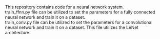 This repository contains code for a neural network system. <br>
train_ffnn.py file can be utilized to set the parameters for a fully connected neural network and train it on a dataset. <br>
train_conv.py file can be utilized to set the parameters for a convolutional neural network and train it on a dataset. This file utilizes the LeNet architecture.
